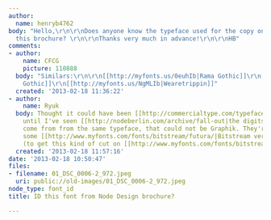 ```yaml
---
author:
  name: henryb4762
body: "Hello,\r\n\r\nDoes anyone know the typeface used for the copy on the left in
  this brochure? \r\n\r\nThanks very much in advance!\r\n\r\nHB"
comments:
- author:
    name: CFCG
    picture: 110888
  body: "Similars:\r\n\r\n[[http://myfonts.us/0euhIb|Rama Gothic]]\r\n[[http://myfonts.us/S0i13b|Dharma
    Gothic]]\r\n[[http://myfonts.us/NgMLIb|Wearetrippin]]"
  created: '2013-02-18 11:36:22'
- author:
    name: Ryuk
  body: Thought it could have been [[http://commercialtype.com/typefaces/graphik|Graphik]]
    until I've seen [[http://nodeberlin.com/archive/fall-out|the digits]]. If they
    come from from the same typeface, that could not be Graphik. They're closer to
    some [[http://www.myfonts.com/fonts/bitstream/futura/|Bitstream version of Futura]]
    (to get this kind of cut on [[http://www.myfonts.com/fonts/bitstream/futura/bold/glyphs.html#glyphs/243667/20|1]]).
  created: '2013-02-18 11:57:16'
date: '2013-02-18 10:50:47'
files:
- filename: 01_DSC_0006-2_972.jpeg
  uri: public://old-images/01_DSC_0006-2_972.jpeg
node_type: font_id
title: ID this font from Node Design brochure?

---
```

